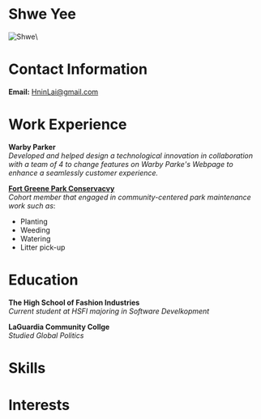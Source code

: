 # Shwe Yee
![Shwe](https://www.shutterstock.com/image-photo/funny-tabby-cat-black-tie-600nw-2207248027.jpg)\



# Contact Information
**Email:** HninLai@gmail.com
# Work Experience
**Warby Parker**\
_Developed and helped design a technological innovation in collaboration with a team of 4 to change features on Warby Parke's Webpage to enhance a seamlessly customer experience._ 

[**Fort Greene Park Conservacvy**](https://www.fortgreenepark.org/all-programs/green-team)\
_Cohort member that engaged in community-centered park maintenance work such as_:
* Planting
* Weeding
* Watering
* Litter pick-up


# Education
**The High School of Fashion Industries**\
_Current student at HSFI majoring in Software Develkopment_


**LaGuardia Community Collge**\
_Studied Global Politics_

# Skills
# Interests


